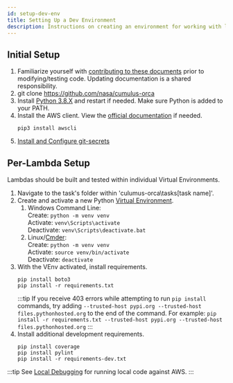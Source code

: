 ```yaml
---
id: setup-dev-env
title: Setting Up a Dev Environment
description: Instructions on creating an environment for working with lambdas.
---
```


## Initial Setup
1. Familiarize yourself with [contributing to these documents](../documentation/documentation-intro.md) prior to modifying/testing code.
   Updating documentation is a shared responsibility.
1. git clone https://github.com/nasa/cumulus-orca
1. Install [Python 3.8.X](https://www.python.org/downloads/) and restart if needed.
   Make sure Python is added to your PATH.
1. Install the AWS client. View the [official documentation](https://docs.aws.amazon.com/cli/latest/userguide/cli-chap-welcome.html) if needed.
    ```commandline
    pip3 install awscli
    ```
1. [Install and Configure git-secrets](https://wiki.earthdata.nasa.gov/display/ESKB/Install+and+Configure+git-secrets)

## Per-Lambda Setup
Lambdas should be built and tested within individual Virtual Environments.
1. Navigate to the task's folder within 'culumus-orca\tasks\[task name]'.
1. Create and activate a new Python [Virtual Environment](https://docs.python.org/3.8/library/venv.html).
   1. Windows Command Line:  
      Create:
            ```
            python -m venv venv
            ```  
      Activate:
            ```
            venv\Scripts\activate
            ```  
      Deactivate:
            ```
            venv\Scripts\deactivate.bat
            ```
   1. Linux/[Cmder](https://cmder.net/):  
      Create:
            ```
            python -m venv venv
            ```  
      Activate:
            ```
            source venv/bin/activate
            ```  
      Deactivate:
            ```
            deactivate
            ```
1. With the VEnv activated, install requirements.
   ```commandline
   pip install boto3
   pip install -r requirements.txt
   ```
   :::tip
   If you receive 403 errors while attempting to run `pip install` commands, try adding `--trusted-host pypi.org --trusted-host files.pythonhosted.org` to the end of the command.
   For example: `pip install -r requirements.txt --trusted-host pypi.org --trusted-host files.pythonhosted.org`
   :::
1. Install additional development requirements.
   ```commandline
   pip install coverage
   pip install pylint
   pip install -r requirements-dev.txt
   ```

:::tip
See [Local Debugging](local-debugging.md) for running local code against AWS.
:::